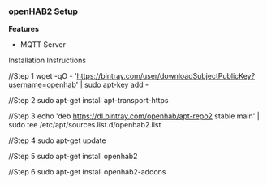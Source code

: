 <h3>openHAB2 Setup</h3>

<b>Features</b>
- MQTT Server

Installation Instructions

//Step 1
wget -qO - 'https://bintray.com/user/downloadSubjectPublicKey?username=openhab' | sudo apt-key add -

//Step 2
sudo apt-get install apt-transport-https

//Step 3
echo 'deb https://dl.bintray.com/openhab/apt-repo2 stable main' | sudo tee /etc/apt/sources.list.d/openhab2.list

//Step 4
sudo apt-get update

//Step 5
sudo apt-get install openhab2

//Step 6
sudo apt-get install openhab2-addons
